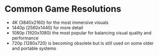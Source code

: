 # Common Game Resolutions

- 4K (3840x2160) for the most immersive visuals
- 1440p (2560x1440) for more detail
- 1080p (1920x1080) the most popular for balancing visual quality and performance
- 720p (1280x720) is becoming obsolete but is still used on some older and portable systems
